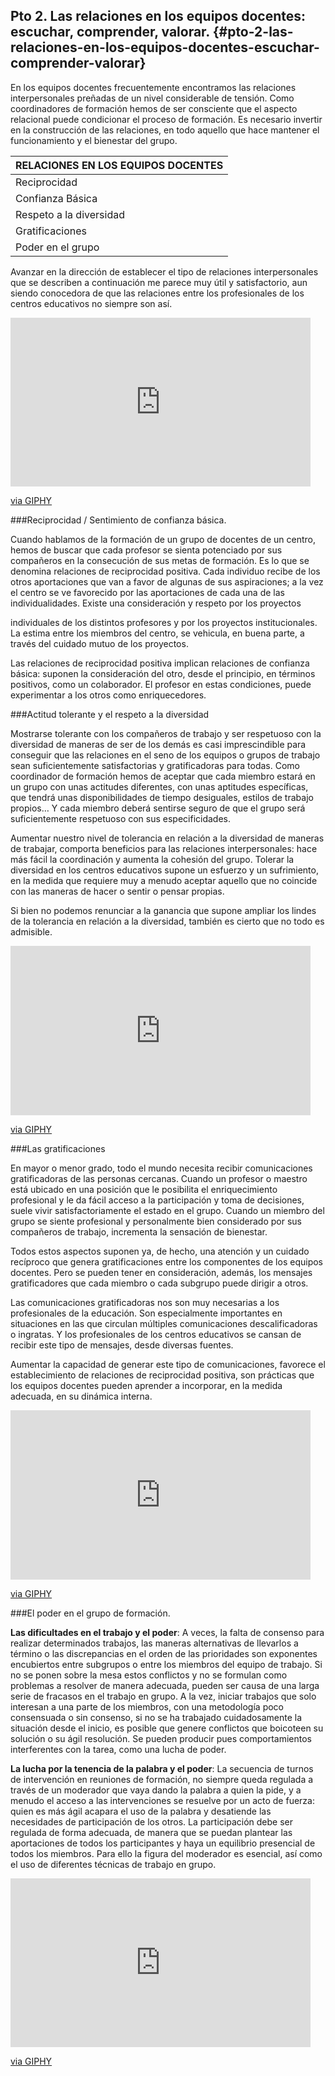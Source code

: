 ## Pto 2\. Las relaciones en los equipos docentes: escuchar, comprender, valorar. {#pto-2-las-relaciones-en-los-equipos-docentes-escuchar-comprender-valorar}

En los equipos docentes frecuentemente encontramos las relaciones interpersonales preñadas de un nivel considerable de tensión. Como coordinadores de formación hemos de ser consciente que el aspecto relacional puede condicionar el proceso de formación. Es necesario invertir en la construcción de las relaciones, en todo aquello que hace mantener el funcionamiento y el bienestar del grupo.

| RELACIONES EN LOS EQUIPOS DOCENTES |
| --- |
| Reciprocidad | El grupo pone las condiciones para que cada miembro potencie sus aspiraciones individuales; mira de satisfacer las necesidades y aspiraciones de cada componente. |
| Confianza Básica | El grupo confía en sus posibilidades y en las de sus componentes. También es permeable a analizar y reconocer las propias carencias. |
| Respeto a la diversidad | El grupo respeta las diferentes maneras de pensar, de hacer y de ser de sus componentes. |
| Gratificaciones | Los componentes del grupo se transmiten recíprocamente gratificaciones. |
| Poder en el grupo | Hay una resolución satisfactoria de las relaciones de poder. |

Avanzar en la dirección de establecer el tipo de relaciones interpersonales que se describen a continuación me parece muy útil y satisfactorio, aun siendo conocedora de que las relaciones entre los profesionales de los centros educativos no siempre son así.

<iframe src="https://giphy.com/embed/3o7abHfQTraudqCstW" width="480" height="270" frameBorder="0" class="giphy-embed" allowFullScreen></iframe><p><a href="https://giphy.com/gifs/teachers-series-teachersseries-3o7abHfQTraudqCstW">via GIPHY</a></p>

###Reciprocidad / Sentimiento de confianza básica.

Cuando hablamos de la formación de un grupo de docentes de un centro, hemos de buscar que cada profesor se sienta potenciado por sus compañeros en la consecución de sus metas de formación. Es lo que se denomina relaciones de reciprocidad positiva. Cada individuo recibe de los otros aportaciones que van a favor de algunas de sus aspiraciones; a la vez el centro se ve favorecido por las aportaciones de cada una de las individualidades. Existe una consideración y respeto por los proyectos

individuales de los distintos profesores y por los proyectos institucionales. La estima entre los miembros del centro, se vehicula, en buena parte, a través del cuidado mutuo de los proyectos.

Las relaciones de reciprocidad positiva implican relaciones de confianza básica: suponen la consideración del otro, desde el principio, en términos positivos, como un colaborador. El profesor en estas condiciones, puede experimentar a los otros como enriquecedores.

###Actitud tolerante y el respeto a la diversidad

Mostrarse tolerante con los compañeros de trabajo y ser respetuoso con la diversidad de maneras de ser de los demás es casi imprescindible para conseguir que las relaciones en el seno de los equipos o grupos de trabajo sean suficientemente satisfactorias y gratificadoras para todas. Como coordinador de formación hemos de aceptar que cada miembro estará en un grupo con unas actitudes diferentes, con unas aptitudes específicas, que tendrá unas disponibilidades de tiempo desiguales, estilos de trabajo propios… Y cada miembro deberá sentirse seguro de que el grupo será suficientemente respetuoso con sus especificidades.

Aumentar nuestro nivel de tolerancia en relación a la diversidad de maneras de trabajar, comporta beneficios para las relaciones interpersonales: hace más fácil la coordinación y aumenta la cohesión del grupo. Tolerar la diversidad en los centros educativos supone un esfuerzo y un sufrimiento, en la medida que requiere muy a menudo aceptar aquello que no coincide con las maneras de hacer o sentir o pensar propias.

Si bien no podemos renunciar a la ganancia que supone ampliar los lindes de la tolerancia en relación a la diversidad, también es cierto que no todo es admisible.
<iframe src="https://giphy.com/embed/C4SFWGShQfpqE" width="480" height="271" frameBorder="0" class="giphy-embed" allowFullScreen></iframe><p><a href="https://giphy.com/gifs/girl-group-front-C4SFWGShQfpqE">via GIPHY</a></p>

###Las gratificaciones

En mayor o menor grado, todo el mundo necesita recibir comunicaciones gratificadoras de las personas cercanas. Cuando un profesor o maestro está ubicado en una posición que le posibilita el enriquecimiento profesional y le da fácil acceso a la participación y toma de decisiones, suele vivir satisfactoriamente el estado en el grupo. Cuando un miembro del grupo se siente profesional y personalmente bien considerado por sus compañeros de trabajo, incrementa la sensación de bienestar.

Todos estos aspectos suponen ya, de hecho, una atención y un cuidado recíproco que genera gratificaciones entre los componentes de los equipos docentes. Pero se pueden tener en consideración, además, los mensajes gratificadores que cada miembro o cada subgrupo puede dirigir a otros.

Las comunicaciones gratificadoras nos son muy necesarias a los profesionales de la educación. Son especialmente importantes en situaciones en las que circulan múltiples comunicaciones descalificadoras o ingratas. Y los profesionales de los centros educativos se cansan de recibir este tipo de mensajes, desde diversas fuentes.

Aumentar la capacidad de generar este tipo de comunicaciones, favorece el establecimiento de relaciones de reciprocidad positiva, son prácticas que los equipos docentes pueden aprender a incorporar, en la medida adecuada, en su dinámica interna.

<iframe src="https://giphy.com/embed/PxOMoE7efZoU8" width="480" height="271" frameBorder="0" class="giphy-embed" allowFullScreen></iframe><p><a href="https://giphy.com/gifs/group-PxOMoE7efZoU8">via GIPHY</a></p>

###El poder en el grupo de formación.

**Las dificultades en el trabajo y el poder**: A veces, la falta de consenso para realizar determinados trabajos, las maneras alternativas de llevarlos a término o las discrepancias en el orden de las prioridades son exponentes encubiertos entre subgrupos o entre los miembros del equipo de trabajo. Si no se ponen sobre la mesa estos conflictos y no se formulan como problemas  a resolver de manera adecuada, pueden ser causa de una larga serie de fracasos en el trabajo en grupo. A la vez, iniciar trabajos que solo interesan a una parte de los miembros, con una metodología poco consensuada o sin consenso, si no se ha trabajado cuidadosamente la situación desde el inicio, es posible que genere conflictos que boicoteen su solución o su ágil resolución. Se pueden producir pues comportamientos interferentes con la tarea, como una lucha de poder.

**La lucha por la tenencia de la palabra y el poder**: La secuencia de turnos de intervención en reuniones de formación, no siempre queda regulada a través de un moderador que vaya dando la palabra a quien la pide, y a menudo el acceso a las intervenciones se resuelve por un acto de fuerza: quien es más ágil acapara el uso de la palabra y desatiende las necesidades de participación de los otros. La participación debe ser regulada de forma adecuada, de manera que se puedan plantear las aportaciones de todos los participantes y haya un equilibrio presencial de todos los miembros.  Para ello la figura del moderador es esencial, así como el uso de diferentes técnicas de trabajo en grupo.

<iframe src="https://giphy.com/embed/A9grgCQ0Dm012" width="480" height="270" frameBorder="0" class="giphy-embed" allowFullScreen></iframe><p><a href="https://giphy.com/gifs/jim-carrey-power-bruce-almighty-A9grgCQ0Dm012">via GIPHY</a></p>